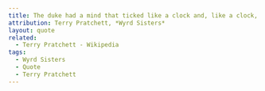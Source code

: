 ```yaml
---
title: The duke had a mind that ticked like a clock and, like a clock, it regularly went cuckoo.
attribution: Terry Pratchett, *Wyrd Sisters*
layout: quote
related:
  - Terry Pratchett - Wikipedia
tags:
  - Wyrd Sisters
  - Quote
  - Terry Pratchett
---
```


